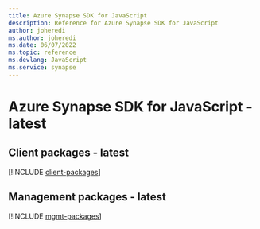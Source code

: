 ```yaml
---
title: Azure Synapse SDK for JavaScript
description: Reference for Azure Synapse SDK for JavaScript
author: joheredi
ms.author: joheredi
ms.date: 06/07/2022
ms.topic: reference
ms.devlang: JavaScript
ms.service: synapse
---
```

# Azure Synapse SDK for JavaScript - latest
## Client packages - latest
[!INCLUDE [client-packages](synapse-client-index.md)]

## Management packages - latest
[!INCLUDE [mgmt-packages](synapse-mgmt-index.md)]
